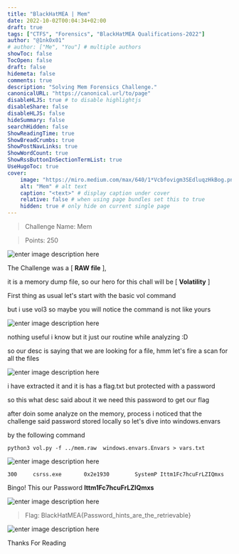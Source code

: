 ```yaml
---
title: "BlackHatMEA | Mem"
date: 2022-10-02T00:04:34+02:00
draft: true
tags: ["CTFS", "Forensics", "BlackHatMEA Qualifications-2022"]
author: "@1nk0x01"
# author: ["Me", "You"] # multiple authors
showToc: false
TocOpen: false
draft: false
hidemeta: false
comments: true
description: "Solving Mem Forensics Challenge."
canonicalURL: "https://canonical.url/to/page"
disableHLJS: true # to disable highlightjs
disableShare: false
disableHLJS: false
hideSummary: false
searchHidden: false
ShowReadingTime: true
ShowBreadCrumbs: true
ShowPostNavLinks: true
ShowWordCount: true
ShowRssButtonInSectionTermList: true
UseHugoToc: true
cover:
    image: "https://miro.medium.com/max/640/1*Vcbfovigm3SEdluqzHkBog.png" # image path/url
    alt: "Mem" # alt text
    caption: "<text>" # display caption under cover
    relative: false # when using page bundles set this to true
    hidden: true # only hide on current single page
---
```


> Challenge Name: Mem

>Points: 250

![enter image description here](https://miro.medium.com/max/640/1*C-9kjkpTtnm-t03tyvC6SA.png)


The Challenge was a [ ****RAW** file** ],

it is a memory dump file, so our hero for this chall will be [ **Volatility** ]


First thing as usual let's start with the basic vol command

but i use vol3 so maybe you will notice the command is not like yours


![enter image description here](https://media.discordapp.net/attachments/973549672608186398/1025892613951344700/unknown.png)

nothing useful i know but it just our routine while analyzing :D

so our desc is saying that we are looking for a file, hmm let's fire a scan for all the files 

![enter image description here](https://miro.medium.com/max/720/1*AH8Pe2-lzmKuFD7-qDy0ZA.png)

i have extracted it and it is has a flag.txt but protected with a password

so this what desc said about it we need this password to get our flag

after doin some analyze on the memory, process i noticed that the challenge said password stored locally so let's dive into windows.envars

by the following command 

    python3 vol.py -f ../mem.raw  windows.envars.Envars > vars.txt

![enter image description here](https://media.discordapp.net/attachments/973549672608186398/1025895806265466990/unknown.png)

    300     csrss.exe       0x2e1930        SystemP Ittm1Fc7hcuFrLZIQmxs


Bingo! This our Password **Ittm1Fc7hcuFrLZIQmxs**

![enter image description here](https://media.discordapp.net/attachments/973549672608186398/1025896169001463899/unknown.png)


> Flag: BlackHatMEA{Password_hints_are_the_retrievable}

![enter image description here](https://miro.medium.com/max/1400/1*_nWlEGA12PRqerHc81l6IQ.png)

Thanks For Reading